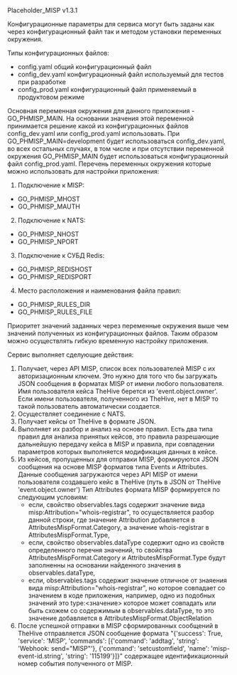 Placeholder_MISP v1.3.1

Конфигурационные параметры для сервиса могут быть заданы как через конфигурационный файл так и методом установки переменных окружения.

Типы конфигурационных файлов:

- config.yaml общий конфигурационный файл
- config_dev.yaml конфигурационный файл используемый для тестов при разработке
- config_prod.yaml конфигурационный файл применяемый в продуктовом режиме

Основная переменная окружения для данного приложения - GO_PHMISP_MAIN. На основании
значения этой переменной принимается решение какой из конфигурационных файлов config_dev.yaml или config_prod.yaml использовать. При GO_PHMISP_MAIN=development
будет использоваться config_dev.yaml, во всех остальных случаях, в том числе и при отсутствии переменной окружения GO_PHMISP_MAIN будет использоваться конфигурационный файл config_prod.yaml. Перечень переменных окружения которые можно использовать для настройки приложения:

1. Подключение к MISP:

- GO_PHMISP_MHOST
- GO_PHMISP_MAUTH

2. Подключение к NATS:

- GO_PHMISP_NHOST
- GO_PHMISP_NPORT

3. Подключение к СУБД Redis:

- GO_PHMISP_REDISHOST
- GO_PHMISP_REDISPORT

4. Место расположения и наименования файла правил:

- GO_PHMISP_RULES_DIR
- GO_PHMISP_RULES_FILE

Приоритет значений заданных через переменные окружения выше чем значений полученных из конфигурационных файлов. Таким образом можно осуществлять гибкую временную настройку приложения.

Сервис выполняет сделующие действия:

1.  Получает, через API MISP, список всех пользователей MISP с их авторизационным ключем. Это нужно для того что бы загружать JSON сообщения в форматах MISP от имени любого пользователя. Имя пользователя кейса TheHive берется из 'event.object.owner'. Если имени пользователя, полученного из TheHive, нет в MISP то такой пользователь автоматически создается.
2.  Осуществляет соединение с NATS.
3.  Получает кейсы от TheHive в формате JSON.
4.  Выполняет их разбор и анализ на основе правил. Есть два типа правил для анализа принятых кейсов, это правила разрешающие дальнейшую передачу кейса в MISP и правила, при совпадении параметров которых выполняется модификация данных в кейсе.
5.  Из кейсов, пропущенных для отправки MISP, формируются JSON сообщения на основе MISP форматов типа Events и Attributes. Данные сообщения загружаются через API MISP от имени пользователя создавшего кейс в TheHive (путь в JSON от TheHive 'event.object.owner')
    Тип Attributes формата MISP формируется по следующим условиям:
    - если, свойство observables.tags содержит значение вида misp:Attribution="whois-registrar", то осуществляется разбор данной строки, где
      значение Attribution добавляется в AttributesMispFormat.Category, а значение
      whois-registrar в AttributesMispFormat.Type,
    - если, свойство observables.dataType содержит одно из свойств определенного перечня значений, то свойства AttributesMispFormat.Category и AttributesMispFormat.Type будут заполненны на основании найденного значения в
      observables.dataType,
    - если, observables.tags содержит значение отличное от знаяения вида misp:Attribution="whois-registrar", но которое совпадает со значением в коде
      приложения, например, одно из подобных значений это type:<значение> которое может совпадать или быть схожем со содержимым в observables.dataType, то это
      значение добавляется в AttributesMispFormat.ObjectRelation
6.  После успешной отправки в MISP сформированных сообщений в TheHive отправляется JSON сообщение формата "{'success': True, 'service': 'MISP', 'commands': [{'command': 'addtag', 'string': 'Webhook: send="MISP"'}, {'command': 'setcustomfield', 'name': 'misp-event-id.string', 'string': '115199'}]}" содержащее идентификационный номер события полученного от MISP.
